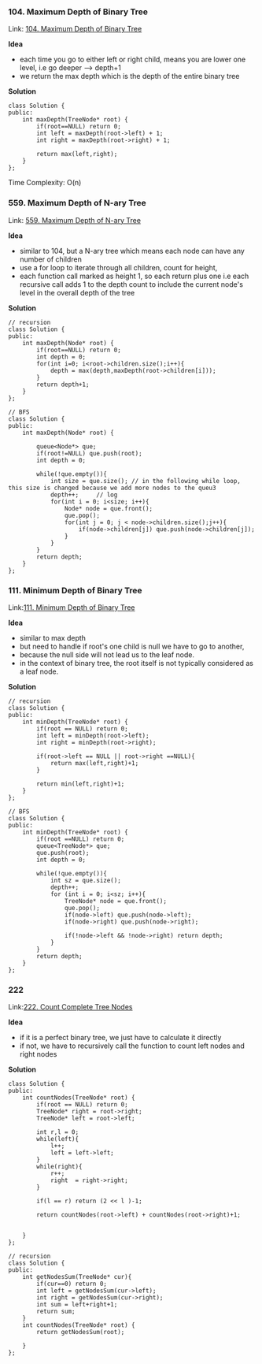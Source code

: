 ### 104. Maximum Depth of Binary Tree
Link: [104. Maximum Depth of Binary Tree]()

**Idea**

- each time you go to either left or right child, means you are lower one level, i.e go deeper --> depth+1
- we return the max depth which is the depth of the entire binary tree

**Solution**
```ccp
class Solution {
public:
    int maxDepth(TreeNode* root) {
        if(root==NULL) return 0;
        int left = maxDepth(root->left) + 1;
        int right = maxDepth(root->right) + 1;

        return max(left,right);
    }
};
```
Time Complexity: O(n)

### 559. Maximum Depth of N-ary Tree

Link: [559. Maximum Depth of N-ary Tree](https://leetcode.com/problems/maximum-depth-of-n-ary-tree/)

**Idea**

- similar to 104, but a N-ary tree which means each node can have any number of children
- use a for loop to iterate through all children, count for height,
- each function call marked as height 1,  so each return plus one i.e each recursive call adds 1 to the depth count to include the current node's level in the overall depth of the tree

**Solution**

``` ccp
// recursion
class Solution {
public:
    int maxDepth(Node* root) {
        if(root==NULL) return 0;
        int depth = 0;
        for(int i=0; i<root->children.size();i++){
            depth = max(depth,maxDepth(root->children[i]));
        }
        return depth+1;
    }
};

// BFS
class Solution {
public:
    int maxDepth(Node* root) {
        
        queue<Node*> que;
        if(root!=NULL) que.push(root);
        int depth = 0;

        while(!que.empty()){
            int size = que.size(); // in the following while loop, this size is changed because we add more nodes to the queu3
            depth++;     // log 
            for(int i = 0; i<size; i++){
                Node* node = que.front();
                que.pop();
                for(int j = 0; j < node->children.size();j++){
                    if(node->children[j]) que.push(node->children[j]);
                }
            }
        }
        return depth;
    }
};
```

### 111. Minimum Depth of Binary Tree
Link:[111. Minimum Depth of Binary Tree](https://leetcode.com/problems/minimum-depth-of-binary-tree/)


**Idea**
- similar to max depth
- but need to handle if root's one child is null we have to go to another,
- because the null side will not lead us to the leaf node.
- in the context of binary tree, the root itself is not typically considered as a leaf node. 

**Solution**

```ccp
// recursion 
class Solution {
public:
    int minDepth(TreeNode* root) {
        if(root == NULL) return 0;
        int left = minDepth(root->left);
        int right = minDepth(root->right);

        if(root->left == NULL || root->right ==NULL){
            return max(left,right)+1;
        }

        return min(left,right)+1;
    }
};

// BFS
class Solution {
public:
    int minDepth(TreeNode* root) {
        if(root ==NULL) return 0;
        queue<TreeNode*> que;
        que.push(root);
        int depth = 0;

        while(!que.empty()){
            int sz = que.size();
            depth++;
            for (int i = 0; i<sz; i++){
                TreeNode* node = que.front();
                que.pop();
                if(node->left) que.push(node->left);
                if(node->right) que.push(node->right);

                if(!node->left && !node->right) return depth;
            }
        }
        return depth;
    }
};
```


### 222
Link:[222. Count Complete Tree Nodes
](https://leetcode.com/problems/count-complete-tree-nodes/description/)


**Idea**
- if it is a perfect binary tree, we just have to calculate it directly
- if not, we have to recursively call the function to count left nodes and right nodes

**Solution**

```ccp
class Solution {
public:
    int countNodes(TreeNode* root) {
        if(root == NULL) return 0;
        TreeNode* right = root->right;
        TreeNode* left = root->left;

        int r,l = 0;
        while(left){
            l++;
            left = left->left;
        }
        while(right){
            r++;
            right  = right->right;
        }

        if(l == r) return (2 << l )-1;

        return countNodes(root->left) + countNodes(root->right)+1;


    }
};

// recursion
class Solution {
public:
    int getNodesSum(TreeNode* cur){
        if(cur==0) return 0;
        int left = getNodesSum(cur->left);
        int right = getNodesSum(cur->right);
        int sum = left+right+1;
        return sum;
    }
    int countNodes(TreeNode* root) {
        return getNodesSum(root);

    }
};
```

